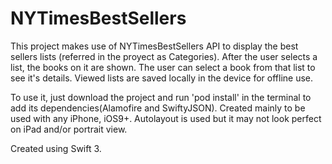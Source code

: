 # NYTimesBestSellers

This project makes use of NYTimesBestSellers API to display the best sellers lists (referred in the proyect as Categories). After the user selects a list, the books on it are shown. The user can select a book from that list to see it's details. Viewed lists are saved locally in the device for offline use.

To use it, just download the project and run 'pod install' in the terminal to add its dependencies(Alamofire and SwiftyJSON). Created mainly to be used with any iPhone, iOS9+. Autolayout is used but it may not look perfect on iPad and/or portrait view. 

Created using Swift 3.
